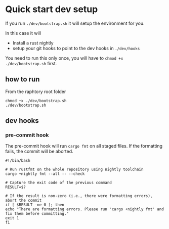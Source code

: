 # Quick start dev setup

If you run `./dev/bootstrap.sh` it will setup the environment for you.

In this case it will 

- Install a rust nightly
- setup your git hooks to point to the dev hooks in `./dev/hooks`

You need to run this only once, you will have to `chmod +x ./dev/bootstrap.sh` first.

## how to run

From the raphtory root folder

    chmod +x ./dev/bootstrap.sh
    ./dev/bootstrap.sh

## dev hooks

### pre-commit hook

The pre-commit hook will run `cargo fmt` on all staged files. If the formatting fails, the commit will be aborted.


    #!/bin/bash
    
    # Run rustfmt on the whole repository using nightly toolchain
    cargo +nightly fmt --all -- --check
    
    # Capture the exit code of the previous command
    RESULT=$?
    
    # If the result is non-zero (i.e., there were formatting errors), abort the commit
    if [ $RESULT -ne 0 ]; then
    echo "There are formatting errors. Please run 'cargo +nightly fmt' and fix them before committing."
    exit 1
    fi


